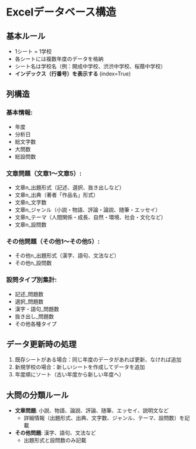 # Excelデータベース構造

## 基本ルール
- 1シート = 1学校
- 各シートには複数年度のデータを格納
- シート名は学校名（例：開成中学校、渋渋中学校、桜蔭中学校）
- **インデックス（行番号）を表示する** (index=True)

## 列構造

### 基本情報:
- 年度
- 分析日
- 総文字数
- 大問数
- 総設問数

### 文章問題（文章1〜文章5）:
- 文章n_出題形式（記述、選択、抜き出しなど）
- 文章n_出典（著者「作品名」形式）
- 文章n_文字数
- 文章n_ジャンル（小説・物語、評論・論説、随筆・エッセイ）
- 文章n_テーマ（人間関係・成長、自然・環境、社会・文化など）
- 文章n_設問数

### その他問題（その他1〜その他5）:
- その他n_出題形式（漢字、語句、文法など）
- その他n_設問数

### 設問タイプ別集計:
- 記述_問題数
- 選択_問題数
- 漢字・語句_問題数
- 抜き出し_問題数
- その他各種タイプ

## データ更新時の処理
1. 既存シートがある場合：同じ年度のデータがあれば更新、なければ追加
2. 新規学校の場合：新しいシートを作成してデータを追加
3. 年度順にソート（古い年度から新しい年度へ）

## 大問の分類ルール
- **文章問題**: 小説、物語、論説、評論、随筆、エッセイ、説明文など
  - 詳細情報（出題形式、出典、文字数、ジャンル、テーマ、設問数）を記載
- **その他問題**: 漢字、語句、文法など
  - 出題形式と設問数のみ記載